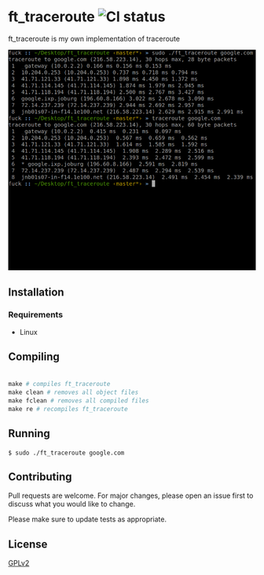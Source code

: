# ft_traceroute ![CI status](https://img.shields.io/badge/build-passing-brightgreen.svg)

ft_traceroute is my own implementation of traceroute

<p align="center">
<img src="https://raw.githubusercontent.com/ttshivhula/ft_traceroute/master/preview.png">
</p>

## Installation

### Requirements
* Linux

## Compiling

```python

make # compiles ft_traceroute
make clean # removes all object files
make fclean # removes all compiled files
make re # recompiles ft_traceroute
```

## Running
```
$ sudo ./ft_traceroute google.com
```

## Contributing
Pull requests are welcome. For major changes, please open an issue first to discuss what you would like to change.

Please make sure to update tests as appropriate.

## License
[GPLv2](https://www.gnu.org/licenses/old-licenses/gpl-2.0.en.html)
